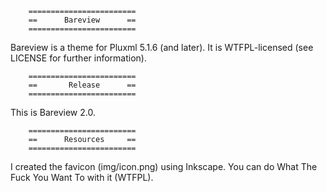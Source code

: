 
		========================
		==      Bareview      ==
		========================

Bareview is a theme for Pluxml 5.1.6 (and later).
It is WTFPL-licensed (see LICENSE for further information).

		========================
		==       Release      ==
		========================

This is Bareview 2.0.

		========================
		==      Resources     ==
		========================

I created the favicon (img/icon.png) using Inkscape. You can do What The Fuck You Want To with it (WTFPL).
